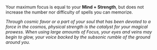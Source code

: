 Your maximum focus is equal to your **Mind + Strength**, but does not increase the number nor difficulty of spells you can memorize.

*Through cosmic favor or a part of your soul that has been devoted to a force in the cosmos, physical strength is the catalyst for your magical prowess. When using large amounts of Focus, your eyes and veins may begin to glow, your voice backed by the subsonic rumble of the ground around you.*